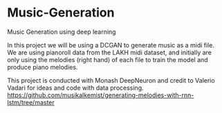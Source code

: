 # Music-Generation
Music Generation using deep learning


In this project we will be using a DCGAN to generate music as a midi file. We are using pianoroll data from the LAKH midi dataset, and initially are only using the melodies (right hand) of each file to train the model and produce piano melodies. 

This project is conducted with Monash DeepNeuron and credit to Valerio Vadari for ideas and code with data processing. https://github.com/musikalkemist/generating-melodies-with-rnn-lstm/tree/master
